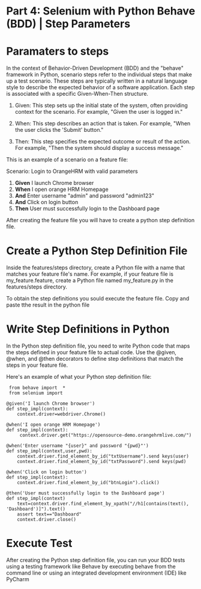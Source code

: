 # Part 4: Selenium with Python Behave (BDD) | Step Parameters

# Paramaters to steps
In the context of Behavior-Driven Development (BDD) and the "behave" framework in Python, scenario steps refer to the individual steps that make up a test scenario. These steps are typically written in a natural language style to describe the expected behavior of a software application. Each step is associated with a specific Given-When-Then structure.

1. Given: This step sets up the initial state of the system, often providing context for the scenario. For example, "Given the user is logged in."

2. When: This step describes an action that is taken. For example, "When the user clicks the 'Submit' button."

3. Then: This step specifies the expected outcome or result of the action. For example, "Then the system should display a success message."

This is an example of a scenario on a feature file:

 Scenario: Login to OrangeHRM with valid parameters
 1. **Given** I launch Chrome browser
 2. **When** I open orange HRM Homepage
 3. **And** Enter username "admin" and password "admin123"
 4. **And** Click on login button
 5. **Then** User must successfully login to the Dashboard page
 
After creating the feature file you will have to create a python step definition file.

# Create a Python Step Definition File
 Inside the features/steps directory, create a Python file with a name that matches your feature file's name. For example, if your feature file is my_feature.feature, create a Python file named my_feature.py in the features/steps directory.

To obtain the step definitions you sould execute the feature file. Copy and paste tthe result in the python file

# Write Step Definitions in Python
 In the Python step definition file, you need to write Python code that maps the steps defined in your feature file to actual code. Use the @given, @when, and @then decorators to define step definitions that match the steps in your feature file.

 Here's an example of what your Python step definition file:

     from behave import  *
     from selenium import

    @given('I launch Chrome browser')
    def step_impl(context):
        context.driver=webdriver.Chrome()
        
    @when('I open orange HRM Homepage')
    def step_impl(context):
         context.driver.get("https://opensource-demo.orangehrmlive.com/")

    @when('Enter username "{user}" and password "{pwd}"')
    def step_impl(context,user,pwd):
        context.driver.find_element_by_id("txtUsername").send keys(user)
        context.driver.find_element_by_id("txtPassword").send keys(pwd)

    @when('Click on login button')
    def step_impl(context):
        context.driver.find_element_by_id("btnLogin").click()

    @then('User must successfully login to the Dashboard page')
    def step_impl(context)
        text=context.driver.find_element_by_xpath("//h1[contains(text(), 'Dashboard')]").text()
        assert text=="Dashboard"
        context.driver.close()
        
# Execute Test
After creating the Python step definition file, you can run your BDD tests using a testing framework like Behave by executing behave from the command line or using an integrated development environment (IDE) like PyCharm
    

